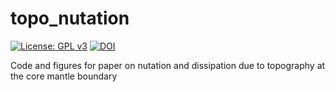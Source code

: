 # topo_nutation
[![License: GPL v3](https://img.shields.io/badge/License-GPLv3-blue.svg)](https://www.gnu.org/licenses/gpl-3.0)
[![DOI](https://zenodo.org/badge/DOI/10.5281/zenodo.15748778.svg)](https://doi.org/10.5281/zenodo.15748778)


Code and figures for paper on nutation and dissipation due to topography at the core mantle boundary
